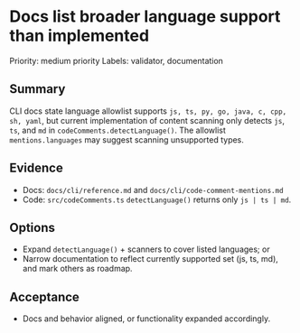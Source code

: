 # Docs list broader language support than implemented

Priority: medium priority
Labels: validator, documentation

## Summary

CLI docs state language allowlist supports `js, ts, py, go, java, c, cpp, sh, yaml`, but current implementation of content scanning only detects `js`, `ts`, and `md` in `codeComments.detectLanguage()`. The allowlist `mentions.languages` may suggest scanning unsupported types.

## Evidence

- Docs: `docs/cli/reference.md` and `docs/cli/code-comment-mentions.md`
- Code: `src/codeComments.ts` `detectLanguage()` returns only `js | ts | md`.

## Options

- Expand `detectLanguage()` + scanners to cover listed languages; or
- Narrow documentation to reflect currently supported set (js, ts, md), and mark others as roadmap.

## Acceptance

- Docs and behavior aligned, or functionality expanded accordingly.
